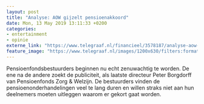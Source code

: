 ```yaml
---
layout: post
title: "Analyse: AOW gijzelt pensioenakkoord"
date: Mon, 13 May 2019 13:11:33 +0200
categories: 
- entertainment 
- opinie 
externe_link: "https://www.telegraaf.nl/financieel/3578187/analyse-aow-gijzelt-pensioenakkoord"
feature_image: "https://www.telegraaf.nl/images/1200x630/filters:format(jpeg):quality(80)/cdn-kiosk-api.telegraaf.nl/de124a22-756f-11e9-bf6e-02d1dbdc35d1.jpg"
---
```


<p class="intro">Pensioenfondsbestuurders beginnen nu echt zenuwachtig te worden. De ene na de andere zoekt de publiciteit, als laatste directeur Peter Borgdorff van Pensioenfonds Zorg &amp; Welzijn. De bestuurders vinden de pensioenonderhandelingen veel te lang duren en willen straks niet aan hun deelnemers moeten uitleggen waarom er gekort gaat worden.</p>
